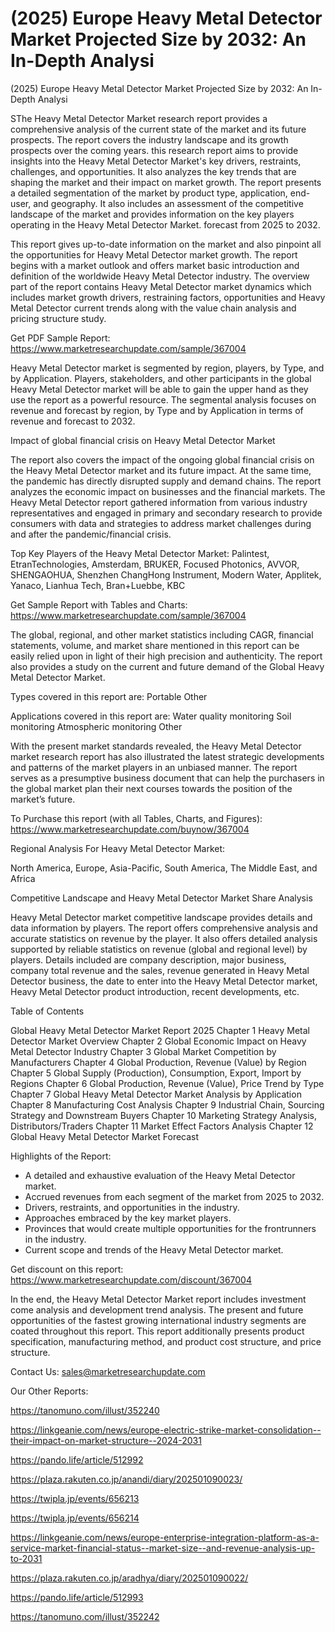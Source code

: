 # (2025) Europe Heavy Metal Detector Market Projected Size by 2032: An In-Depth Analysi

 (2025) Europe Heavy Metal Detector Market Projected Size by 2032: An In-Depth Analysi

SThe Heavy Metal Detector Market research report provides a comprehensive analysis of the current state of the market and its future prospects. The report covers the industry landscape and its growth prospects over the coming years. this research report aims to provide insights into the Heavy Metal Detector Market's key drivers, restraints, challenges, and opportunities. It also analyzes the key trends that are shaping the market and their impact on market growth. The report presents a detailed segmentation of the market by product type, application, end-user, and geography. It also includes an assessment of the competitive landscape of the market and provides information on the key players operating in the Heavy Metal Detector Market. forecast from 2025 to 2032.

This report gives up-to-date information on the market and also pinpoint all the opportunities for Heavy Metal Detector market growth. The report begins with a market outlook and offers market basic introduction and definition of the worldwide Heavy Metal Detector industry. The overview part of the report contains Heavy Metal Detector market dynamics which includes market growth drivers, restraining factors, opportunities and Heavy Metal Detector current trends along with the value chain analysis and pricing structure study.

Get PDF Sample Report: https://www.marketresearchupdate.com/sample/367004

Heavy Metal Detector market is segmented by region, players, by Type, and by Application. Players, stakeholders, and other participants in the global Heavy Metal Detector market will be able to gain the upper hand as they use the report as a powerful resource. The segmental analysis focuses on revenue and forecast by region, by Type and by Application in terms of revenue and forecast to 2032.

Impact of global financial crisis on Heavy Metal Detector Market

The report also covers the impact of the ongoing global financial crisis on the Heavy Metal Detector market and its future impact. At the same time, the pandemic has directly disrupted supply and demand chains. The report analyzes the economic impact on businesses and the financial markets. The Heavy Metal Detector report gathered information from various industry representatives and engaged in primary and secondary research to provide consumers with data and strategies to address market challenges during and after the pandemic/financial crisis.

Top Key Players of the Heavy Metal Detector Market:
Palintest, EtranTechnologies, Amsterdam, BRUKER, Focused Photonics, AVVOR, SHENGAOHUA, Shenzhen ChangHong Instrument, Modern Water, Applitek, Yanaco, Lianhua Tech, Bran+Luebbe, KBC


Get Sample Report with Tables and Charts: https://www.marketresearchupdate.com/sample/367004

The global, regional, and other market statistics including CAGR, financial statements, volume, and market share mentioned in this report can be easily relied upon in light of their high precision and authenticity. The report also provides a study on the current and future demand of the Global Heavy Metal Detector Market.

Types covered in this report are:
Portable
Other


Applications covered in this report are:
Water quality monitoring
Soil monitoring
Atmospheric monitoring
Other


With the present market standards revealed, the Heavy Metal Detector market research report has also illustrated the latest strategic developments and patterns of the market players in an unbiased manner. The report serves as a presumptive business document that can help the purchasers in the global market plan their next courses towards the position of the market’s future.

To Purchase this report (with all Tables, Charts, and Figures): https://www.marketresearchupdate.com/buynow/367004

Regional Analysis For Heavy Metal Detector Market:

North America, Europe, Asia-Pacific, South America, The Middle East, and Africa

Competitive Landscape and Heavy Metal Detector Market Share Analysis

Heavy Metal Detector market competitive landscape provides details and data information by players. The report offers comprehensive analysis and accurate statistics on revenue by the player. It also offers detailed analysis supported by reliable statistics on revenue (global and regional level) by players. Details included are company description, major business, company total revenue and the sales, revenue generated in Heavy Metal Detector business, the date to enter into the Heavy Metal Detector market, Heavy Metal Detector product introduction, recent developments, etc.

Table of Contents

Global Heavy Metal Detector Market Report 2025
Chapter 1 Heavy Metal Detector Market Overview
Chapter 2 Global Economic Impact on Heavy Metal Detector Industry
Chapter 3 Global Market Competition by Manufacturers
Chapter 4 Global Production, Revenue (Value) by Region
Chapter 5 Global Supply (Production), Consumption, Export, Import by Regions
Chapter 6 Global Production, Revenue (Value), Price Trend by Type
Chapter 7 Global Heavy Metal Detector Market Analysis by Application
Chapter 8 Manufacturing Cost Analysis
Chapter 9 Industrial Chain, Sourcing Strategy and Downstream Buyers
Chapter 10 Marketing Strategy Analysis, Distributors/Traders
Chapter 11 Market Effect Factors Analysis
Chapter 12 Global Heavy Metal Detector Market Forecast

Highlights of the Report:

- A detailed and exhaustive evaluation of the Heavy Metal Detector market.
- Accrued revenues from each segment of the market from 2025 to 2032.
- Drivers, restraints, and opportunities in the industry.
- Approaches embraced by the key market players.
- Provinces that would create multiple opportunities for the frontrunners in the industry.
- Current scope and trends of the Heavy Metal Detector market.

Get discount on this report: https://www.marketresearchupdate.com/discount/367004

In the end, the Heavy Metal Detector Market report includes investment come analysis and development trend analysis. The present and future opportunities of the fastest growing international industry segments are coated throughout this report. This report additionally presents product specification, manufacturing method, and product cost structure, and price structure.

Contact Us:
sales@marketresearchupdate.com

Our Other Reports:

https://tanomuno.com/illust/352240

https://linkgeanie.com/news/europe-electric-strike-market-consolidation--their-impact-on-market-structure--2024-2031

https://pando.life/article/512992

https://plaza.rakuten.co.jp/anandi/diary/202501090023/

https://twipla.jp/events/656213

https://twipla.jp/events/656214

https://linkgeanie.com/news/europe-enterprise-integration-platform-as-a-service-market-financial-status--market-size--and-revenue-analysis-up-to-2031

https://plaza.rakuten.co.jp/aradhya/diary/202501090022/

https://pando.life/article/512993

https://tanomuno.com/illust/352242
